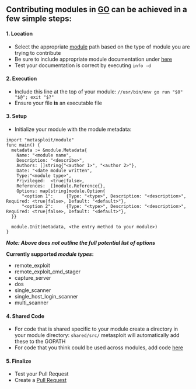 ## Contributing modules in [GO](https://golang.org/) can be achieved in a few simple steps:

#### 1. Location
* Select the appropriate [module](https://github.com/rapid7/metasploit-framework/tree/master/modules) path based on the type of module you are trying to contribute
* Be sure to include appropriate module documentation under [here](https://github.com/rapid7/metasploit-framework/tree/master/documentation/modules)
* Test your documentation is correct by executing `info -d`


#### 2. Execution
* Include this line at the top of your module: `//usr/bin/env go run "$0" "$@"; exit "$?"`
* Ensure your file **is** an executable file


#### 3. Setup
* Initialize your module with the module metadata:
>
    import "metasploit/module"
    func main() {
      metadata := &module.Metadata{
        Name: "<module name",
        Description: "<describe>",
        Authors: []string{"<author 1>", "<author 2>"},
        Date: "<date module written",
        Type:"<module type>",
        Privileged:  <true|false>,
        References:  []module.Reference{},
        Options: map[string]module.Option{	
          "<option 1":     {Type: "<type>", Description: "<description>", Required: <true|false>, Default: "<default>"},		
          "<option 2":     {Type: "<type>", Description: "<description>", Required: <true|false>, Default: "<default>"},
      }}

      module.Init(metadata, <the entry method to your module>)
    }

**_Note: Above does not outline the full potential list of options_**

**Currently supported _module types_:**
* remote_exploit
* remote_exploit_cmd_stager
* capture_server
* dos
* single_scanner
* single_host_login_scanner
* multi_scanner

#### 4. Shared Code
* For code that is shared specific to your module create a directory in your module directory:
`shared/src/` metasploit will automatically add these to the GOPATH
* For code that you think could be used across modules, add code [here](https://github.com/rapid7/metasploit-framework/tree/master/lib/msf/core/modules/external/go/src/metasploit)

#### 5. Finalize
* Test your Pull Request
* Create a [Pull Request](https://github.com/rapid7/metasploit-framework/blob/master/CONTRIBUTING.md#pull-requests)
